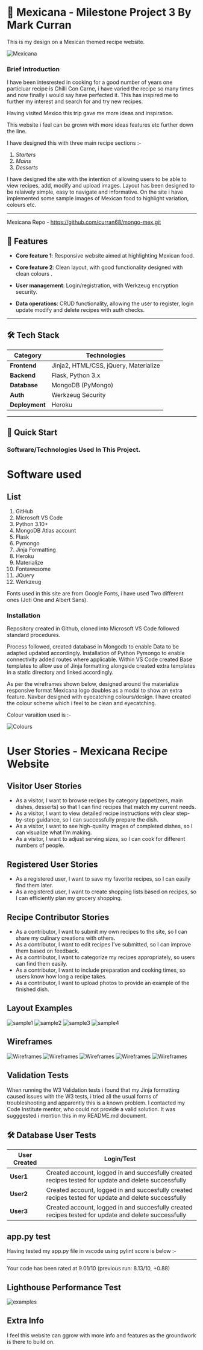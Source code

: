 # 📖 Mexicana  - Milestone Project 3 By Mark Curran

This is my design on a Mexican themed recipe website.

![Mexicana](static/images/header.jpg) 

### Brief Introduction

I have been intesrested in cooking for a good number of years one particluar recipe is Chilli Con Carne, i have varied the recipe so many times and 
now finally i would say have perfected it. This has inspired me to further my interest and search for and try new recipes.

Having visited Mexico this trip gave me more ideas and inspiration.

This website i feel can be grown with more ideas features etc further down the line.

I have designed this with three main recipe sections :-

1. _Starters_
2. _Mains_ 
3. _Desserts_

I have designed the site with the intention of allowing users to be able to view recipes, add, modify and upload images.
Layout has been designed to be relaively simple, easy to navigate and informative.
On the site i have implemented some sample images of Mexican food to highlight variation, colours etc.

---
Mexicana Repo - https://github.com/curran68/mongo-mex.git
## 🌟 Features
- **Core feature 1**: Responsive website aimed at highlighting Mexican food.
- **Core feature 2**: Clean layout, with good functionality designed with clean colours .
- **User management**: Login/registration, with  Werkzeug encryption security.

- **Data operations**: CRUD functionality, allowing the user to register, login update modify and delete recipes with auth checks.

---

## 🛠️ Tech Stack
| Category       | Technologies                          |
| -------------- | ------------------------------------- |
| **Frontend**   | Jinja2, HTML/CSS, jQuery, Materialize |
| **Backend**    | Flask, Python 3.x                     |
| **Database**   | MongoDB (PyMongo)                     |
| **Auth**       | Werkzeug Security                     |
| **Deployment** | Heroku                                |

---

## 🚀 Quick Start
### Software/Technologies Used In This Project.

# Software used

  ## List
  
1. GitHub
2. Microsoft VS Code
3. Python 3.10+
4. MongoDB Atlas account
5. Flask
6. Pymongo
7. Jinja Formatting
8. Heroku
9. Materialize
10. Fontawesome
11. JQuery
12. Werkzeug

Fonts used in this site are from Google Fonts, i have used Two different ones (Joti One and Albert Sans).

### Installation

Repository created in Github, cloned into Microsoft VS Code followed standard procedures.

Process followed, created database in Mongodb to enable Data to be adapted updated accordingly. Installation of Python Pymongo to enable connectivity added routes where applicable.
Within VS Code created Base templates to allow use of Jinja formatting alongside created extra templates in a static directory and linked accordingly.

As per the wireframes shown below, designed around the materialize responsive format Mexicana logo doubles as a modal to show an extra feature. 
Navbar designed with eyecatching colours/design.
I have created the colour scheme which i feel to be clean and eyecatching.

Colour varaition used is :-

![Colours](static/images/color.jpg)



# User Stories - Mexicana Recipe Website

## Visitor User Stories

- As a visitor, I want to browse recipes by category (appetizers, main dishes, desserts) so that I can find recipes that match my current needs.
- As a visitor, I want to view detailed recipe instructions with clear step-by-step guidance, so I can successfully prepare the dish.
- As a visitor, I want to see high-quality images of completed dishes, so I can visualize what I'm making.
- As a visitor, I want to adjust serving sizes, so I can cook for different numbers of people.

## Registered User Stories

- As a registered user, I want to save my favorite recipes, so I can easily find them later.
- As a registered user, I want to create shopping lists based on recipes, so I can efficiently plan my grocery shopping.

## Recipe Contributor Stories

- As a contributor, I want to submit my own recipes to the site, so I can share my culinary creations with others.
- As a contributor, I want to edit recipes I've submitted, so I can improve them based on feedback.
- As a contributor, I want to categorize my recipes appropriately, so users can find them easily.
- As a contributor, I want to include preparation and cooking times, so users know how long a recipe takes.
- As a contributor, I want to upload photos to provide an example of the finished dish.

## Layout Examples


![sample1](static/examples/main.jpg)
![sample2](static/examples/navbar.jpg)
![sample3](static/examples/recipe.jpg)
![sample4](static/examples/responsive.jpg)


## Wireframes

![Wireframes](static/wireframes/landing.jpg)
![Wireframes](static/wireframes/login.jpg)
![Wireframes](static/wireframes/profile.jpg)
![Wireframes](static/wireframes/recipeadd.jpg)
![Wireframes](static/wireframes/register.jpg)


## Validation Tests

When running the W3 Validation tests i found that my Jinja formatting caused issues with the W3 tests, i tried all the usual 
forms of troubleshooting and apparently this is a known problem.
I contacted my Code Institute mentor, who could not provide a valid solution. It was sugggested i mention this in my README.md document.

## 🛠️ Database User Tests
| User Created   | Login/Test                        |
| -------------- | ------------------------------------- |
| **User1**      | Created account, logged in and succesfully created recipes tested for update and delete successfully |
| **User2**      | Created account, logged in and succesfully created recipes tested for update and delete successfully |
| **User3**      | Created account, logged in and succesfully created recipes tested for update and delete successfully |

## app.py test

Having tested my app.py file in vscode using pylint score is below :-

------------------------------------------------------------------
Your code has been rated at 9.01/10 (previous run: 8.13/10, +0.88)


## Lighthouse Performance Test

![examples](static/examples/lighthouse.jpg)

## Extra Info

I feel this website can ggrow with more info and features as the groundwork is there to build on.
